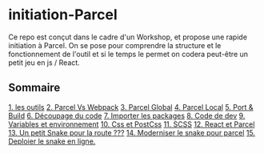 # initiation-Parcel

Ce repo est conçut dans le cadre d'un Workshop, et propose une rapide initiation à Parcel.
On se pose pour comprendre la structure et le fonctionnement de l'outil et si le temps le permet on codera peut-être un petit jeu en js / React.

<h2>Sommaire</h2>

<a href="#">1. les outils</a>
<a href="#">2. Parcel Vs Webpack</a>
<a href="#">3. Parcel Global</a>
<a href="#">4. Parcel Local</a>
<a href="#">5. Port & Build</a>
<a href="#">6. Découpage du code</a>
<a href="#">7. Importer les packages</a>
<a href="#">8. Code de dev</a>
<a href="#">9. Variables et environnement</a>
<a href="#">10. Css et PostCss</a>
<a href="#">11. SCSS</a>
<a href="#">12. React et Parcel</a>
<a href="#">13. Un petit Snake pour la route ???</a>
<a href="#">14. Moderniser le snake pour parcel</a>
<a href="#">15. Deploier le snake en ligne.</a>
